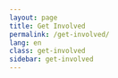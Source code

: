 ```yaml
---
layout: page
title: Get Involved
permalink: /get-involved/
lang: en
class: get-involved
sidebar: get-involved
---
```

